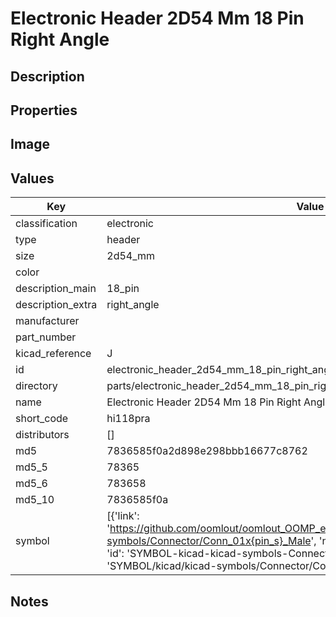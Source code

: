 # Electronic Header 2D54 Mm 18 Pin Right Angle

## Description

## Properties


## Image


## Values

| Key | Value |
| --- | --- |
| classification | electronic |
| type | header |
| size | 2d54_mm |
| color |  |
| description_main | 18_pin |
| description_extra | right_angle |
| manufacturer |  |
| part_number |  |
| kicad_reference | J |
| id | electronic_header_2d54_mm_18_pin_right_angle |
| directory | parts/electronic_header_2d54_mm_18_pin_right_angle |
| name | Electronic Header 2D54 Mm 18 Pin Right Angle |
| short_code | hi118pra |
| distributors | [] |
| md5 | 7836585f0a2d898e298bbb16677c8762 |
| md5_5 | 78365 |
| md5_6 | 783658 |
| md5_10 | 7836585f0a |
| symbol | [{'link': 'https://github.com/oomlout/oomlout_OOMP_eda_V2/tree/main/SYMBOL/kicad/kicad-symbols/Connector/Conn_01x{pin_s}_Male', 'name': 'Connector : Conn_01x18_Male', 'id': 'SYMBOL-kicad-kicad-symbols-Connector-Conn_01x18_Male', 'directory': 'SYMBOL/kicad/kicad-symbols/Connector/Conn_01x18_Male/'}] |

## Notes

